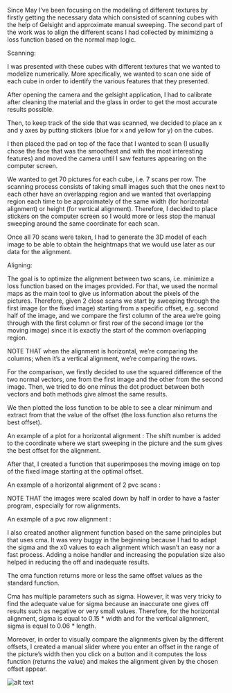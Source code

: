 Since May I’ve been focusing on the modelling of different textures by firstly getting the necessary data which consisted of scanning cubes with the help of Gelsight and approximate manual sweeping. The second part of the work was to align the different scans I had collected by minimizing a loss function based on the normal map logic.



Scanning:

I was presented with these cubes with different textures that we wanted to modelize numerically. More specifically, we wanted to scan one side of each cube in order to identify the various features that they presented.








After opening the camera and the gelsight application, I had to calibrate after cleaning the material and the glass in order to get the most accurate results possible.

Then, to keep track of the side that was scanned, we decided to place an x and y axes by putting stickers (blue for x and yellow for y) on the cubes. 

I then placed the pad on top of the face that I wanted to scan (I usually chose the face that was the smoothest and with the most interesting features) and moved the camera until I saw features appearing on the computer screen. 

We wanted to get 70 pictures for each cube, i.e. 7 scans per row. The scanning process consists of taking small images such that the ones next to each other have an overlapping region and we wanted that overlapping region each time to be approximately of the same width (for horizontal alignment) or height (for vertical alignment). Therefore, I decided to place stickers on the computer screen so I would more or less stop the manual sweeping around the same coordinate for each scan. 


Once all 70 scans were taken, I had to generate the 3D model of each image to be able to obtain the heightmaps that we would use later as our data for the alignment.












Aligning:

The goal is to optimize the alignment between two scans, i.e. minimize a loss function based on the images provided. For that, we used the normal maps as the main tool to give us information about the pixels of the pictures. Therefore, given 2 close scans we start by sweeping through the first image (or the fixed image) starting from a specific offset, e.g. second half of the image, and we compare the first column of the area we’re going through with the first column or first row of the second image (or the moving image) since it is exactly the start of the common overlapping region. 

NOTE THAT when the alignment is horizontal, we’re comparing the columns; when it’s a vertical alignment, we’re comparing the rows. 


For the comparison, we firstly decided to use the squared difference of the two normal vectors, one from the first image and the other from the second image. Then, we tried to do one minus the dot product between both vectors and both methods give almost the same results. 


We then plotted the loss function to be able to see a clear minimum and extract from that the value of the offset (the loss function also returns the best offset). 

An example of a plot for a horizontal alignment :
The shift number is added to the coordinate where we start sweeping in the picture and the sum gives the best offset for the alignment.



After that, I created a function that superimposes the moving image on top of the fixed image starting at the optimal offset. 


An example of a horizontal alignment of 2 pvc scans :



NOTE THAT the images were scaled down by half in order to have a faster program, especially for row alignments.



An example of a pvc row alignment :



I also created another alignment function based on the same principles but that uses cma. It was very buggy in the beginning because I had to adapt the sigma and the x0 values to each alignment which wasn’t an easy nor a fast process. Adding a noise handler and increasing the population size also helped in reducing the off and inadequate results.


The cma function returns more or less the same offset values as the standard function. 

Cma has multiple parameters such as sigma. However, it was very tricky to find the adequate value for sigma because an inaccurate one gives off results such as negative or very small values.
Therefore, for the horizontal alignment, sigma is equal to 0.15 * width and for the vertical alignment, sigma is equal to 0.06 * length.


Moreover, in order to visually compare the alignments given by the different offsets, I created a manual slider where you enter an offset in the range of the picture’s width then you click on a button and it computes the loss function (returns the value) and makes the alignment given by the chosen offset appear.

![alt text](file:///Users/syrineenneifer/Desktop/Capture%20d%E2%80%99e%CC%81cran,%20le%202021-08-21%20a%CC%80%2015.42.50.png)

